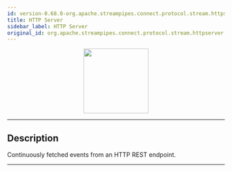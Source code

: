 ```yaml
---
id: version-0.68.0-org.apache.streampipes.connect.protocol.stream.httpserver
title: HTTP Server
sidebar_label: HTTP Server
original_id: org.apache.streampipes.connect.protocol.stream.httpserver
---
```


<!--
  ~ Licensed to the Apache Software Foundation (ASF) under one or more
  ~ contributor license agreements.  See the NOTICE file distributed with
  ~ this work for additional information regarding copyright ownership.
  ~ The ASF licenses this file to You under the Apache License, Version 2.0
  ~ (the "License"); you may not use this file except in compliance with
  ~ the License.  You may obtain a copy of the License at
  ~
  ~    http://www.apache.org/licenses/LICENSE-2.0
  ~
  ~ Unless required by applicable law or agreed to in writing, software
  ~ distributed under the License is distributed on an "AS IS" BASIS,
  ~ WITHOUT WARRANTIES OR CONDITIONS OF ANY KIND, either express or implied.
  ~ See the License for the specific language governing permissions and
  ~ limitations under the License.
  ~
  -->



<p align="center"> 
    <img src="/img/pipeline-elements/org.apache.streampipes.connect.protocol.stream.httpserver/icon.png" width="150px;" class="pe-image-documentation"/>
</p>

***

## Description

Continuously fetched events from an HTTP REST endpoint.

***

